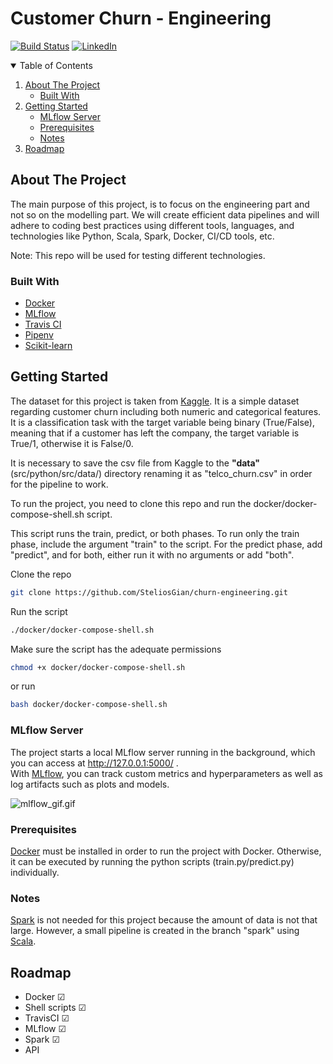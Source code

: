 # Customer Churn - Engineering

[![Build Status](https://travis-ci.com/SteliosGian/churn-engineering.svg?branch=master)](https://travis-ci.com/SteliosGian/churn-engineering)
[![LinkedIn][linkedin-shield]][linkedin-url]

<!-- TABLE OF CONTENTS -->
<details open="open">
  <summary>Table of Contents</summary>
  <ol>
    <li>
      <a href="#about-the-project">About The Project</a>
      <ul>
        <li><a href="#built-with">Built With</a></li>
      </ul>
    </li>
    <li>
      <a href="#getting-started">Getting Started</a>
      <ul>
        <li><a href="#mlflow-server">MLflow Server</a></li>
        <li><a href="#prerequisites">Prerequisites</a></li>
        <li><a href="#notes">Notes</a></li>
      </ul>
    </li>
    <li><a href="#roadmap">Roadmap</a></li>
  </ol>
</details>

<!-- ABOUT THE PROJECT -->
## About The Project

The main purpose of this project, is to focus on the engineering
part and not so on the modelling part. We will create efficient data pipelines and
will adhere to coding best practices using different tools, languages, and technologies like
Python, Scala, Spark, Docker, CI/CD tools, etc.

Note: This repo will be used for testing different technologies.

### Built With

* [Docker](https://www.docker.com/)
* [MLflow](https://mlflow.org/)
* [Travis CI](https://travis-ci.com/)
* [Pipenv](https://pipenv-fork.readthedocs.io/en/latest/)
* [Scikit-learn](https://scikit-learn.org/stable/index.html)



## Getting Started

The dataset for this project is taken from <a href="https://www.kaggle.com/blastchar/telco-customer-churn" target="_blank">Kaggle</a>. 
It is a simple dataset regarding customer churn including
both numeric and categorical features. It is a classification task with the target variable being binary (True/False),
meaning that if a customer has left the company, the target variable is True/1, otherwise it is False/0.

It is necessary to save the csv file from Kaggle to the <b>"data"</b> (src/python/src/data/) directory
renaming it as "telco_churn.csv" in order for the pipeline to work.

To run the project, you need to clone this repo and run the docker/docker-compose-shell.sh script.

This script runs the train, predict, or both phases. To run only the train phase, 
include the argument "train" to the script. For the predict phase, add "predict",
and for both, either run it with no arguments or add "both".

Clone the repo
```Bash
git clone https://github.com/SteliosGian/churn-engineering.git
```

Run the script
```Bash
./docker/docker-compose-shell.sh
```
Make sure the script has the adequate permissions
```Bash
chmod +x docker/docker-compose-shell.sh
```
or run
```Bash
bash docker/docker-compose-shell.sh
```

### MLflow Server

The project starts a local MLflow server running in the background, which you can access at
http://127.0.0.1:5000/ . <br>
With <a href="https://mlflow.org/" target="_blank">MLflow</a>, you can track custom metrics and hyperparameters 
as well as log artifacts such as plots and models.

![mlflow_gif.gif](mlflow_gif.gif)

### Prerequisites

<a href="https://www.docker.com/" target="_blank">Docker</a> must be installed in order to run the project with Docker. 
Otherwise, it can be executed by running the python scripts (train.py/predict.py) individually.

### Notes
<a href="https://spark.apache.org/" target="_blank">Spark</a> is not needed for this project because the amount of data is not that large. However, a small pipeline is created in the branch "spark" using <a href="https://www.scala-lang.org/" target="_blank">Scala</a>.


## Roadmap
<ul>
    <li>Docker &#9745; </li>
    <li>Shell scripts &#9745; </li>
    <li>TravisCI &#9745;</li>
    <li>MLflow &#9745;</li>
    <li>Spark &#9745;</li>
    <li>API  </li>
</ul>

[linkedin-shield]: https://img.shields.io/badge/-LinkedIn-white.svg?
[linkedin-url]: https://linkedin.com/in/stelios-giannikis
